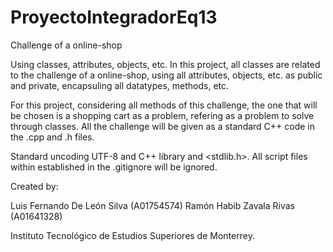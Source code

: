# ProyectoIntegradorEq13

Challenge of a online-shop

Using classes, attributes, objects, etc. In this project, all classes are related to the 
challenge of a online-shop, using all attributes, objects, etc. as public and private, encapsuling all datatypes, 
methods, etc. 

For this project, considering all methods of this challenge, the one that will be chosen is a shopping cart as a problem, 
refering as a problem to solve through classes. All the challenge will be given as a standard C++ code in the .cpp and .h files.

Standard uncoding UTF-8 and C++ library <iostream> and <stdlib.h>. All script files within established in the .gitignore will be ignored.
  
Created by:
  
Luis Fernando De León Silva (A01754574)
Ramón Habib Zavala Rivas (A01641328)

Instituto Tecnológico de Estudios Superiores de Monterrey.
  

  

  
  
  
